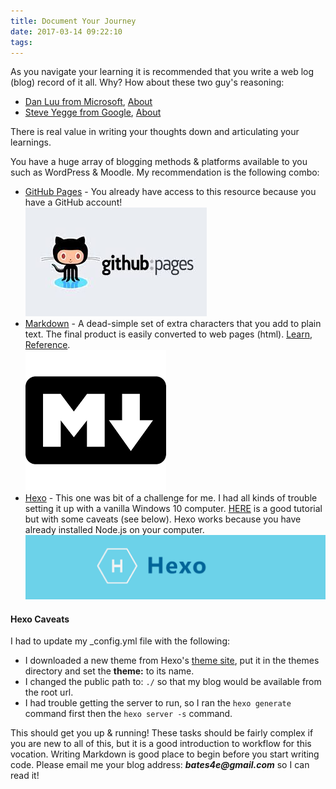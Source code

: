 ```yaml
---
title: Document Your Journey
date: 2017-03-14 09:22:10
tags:
---
```


As you navigate your learning it is recommended that you write a web log (blog) record of it all. Why? How about these two guy's reasoning:

* [Dan Luu from Microsoft](https://twitter.com/danluu/status/806223533181468672), [About](https://www.linkedin.com/in/danluu/)
* [Steve Yegge from Google](https://sites.google.com/site/steveyegge2/you-should-write-blogs), [About](https://en.wikipedia.org/wiki/Steve_Yegge)

There is real value in writing your thoughts down and articulating your learnings.

You have a huge array of blogging methods & platforms available to you such as WordPress & Moodle. My recommendation is the following combo:

* [GitHub Pages](https://pages.github.com/) - You already have access to this resource because you have a GitHub account!  
![Github](/stuff/githubpages.jpg)
* [Markdown](https://en.wikipedia.org/wiki/Markdown) - A dead-simple set of extra characters that you add to plain text. The final product is easily converted to web pages (html). [Learn](http://www.markdowntutorial.com/), [Reference](https://guides.github.com/pdfs/markdown-cheatsheet-online.pdf).  
![Markdown](/stuff/markdown.png)
* [Hexo](https://hexo.io) - This one was bit of a challenge for me. I had all kinds of trouble setting it up with a vanilla Windows 10 computer. [HERE](https://malekbenz.com/blog/2016/09/10/Create-Host-Blog-for-free-with-Hexo-Github) is a good tutorial but with some caveats (see below). Hexo works because you have already installed Node.js on your computer.
![Hexo](/stuff/hexo.png)

#### Hexo Caveats

I had to update my _config.yml file with the following:
* I downloaded a new theme from Hexo's [theme site](https://hexo.io/themes/), put it in the themes directory and set the **theme:** to its name.
* I changed the public path to:  ```./``` so that my blog would be available from the root url.
* I had trouble getting the server to run, so I ran the ```hexo generate``` command first then the ```hexo server -s``` command.

This should get you up & running! These tasks should be fairly complex if you are new to all of this, but it is a good introduction to workflow for this vocation. Writing Markdown is good place to begin before you start writing code. Please email me your blog address:  **_bates4e@gmail.com_** so I can read it!